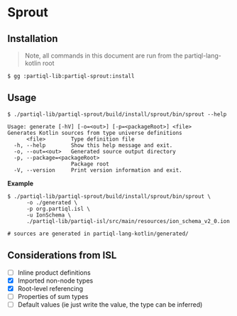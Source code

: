# Sprout

## Installation

> Note, all commands in this document are run from the partiql-lang-kotlin root

```shell
$ gg :partiql-lib:partiql-sprout:install  
```

## Usage

```shell
$ ./partiql-lib/partiql-sprout/build/install/sprout/bin/sprout --help

Usage: generate [-hV] [-o=<out>] [-p=<packageRoot>] <file>
Generates Kotlin sources from type universe definitions
      <file>        Type definition file
  -h, --help        Show this help message and exit.
  -o, --out=<out>   Generated source output directory
  -p, --package=<packageRoot>
                    Package root
  -V, --version     Print version information and exit.
```

**Example**
```shell
$ ./partiql-lib/partiql-sprout/build/install/sprout/bin/sprout \
      -o ./generated \
      -p org.partiql.isl \ 
      -u IonSchema \
      ./partiql-lib/partiql-isl/src/main/resources/ion_schema_v2_0.ion  
      
# sources are generated in partiql-lang-kotlin/generated/
```

## Considerations from ISL
- [ ] Inline product definitions
- [x] Imported non-node types
- [x] Root-level referencing
- [ ] Properties of sum types
- [ ] Default values (ie just write the value, the type can be inferred)
